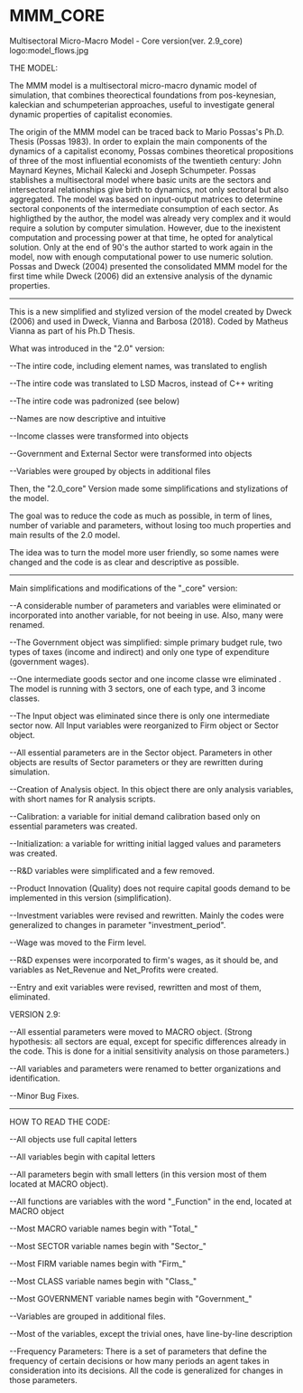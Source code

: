 # MMM_CORE
Multisectoral Micro-Macro Model - Core version(ver. 2.9_core)
logo:model_flows.jpg

THE MODEL:

The MMM model is a multisectoral micro-macro dynamic model of simulation, that combines theorectical foundations from pos-keynesian, kaleckian and schumpeterian
approaches, useful to investigate general dynamic properties of capitalist economies.

The origin of the MMM model can be traced back to Mario Possas's Ph.D. Thesis (Possas 1983). In order to explain the main components of the dynamics of a capitalist economy, Possas combines theoretical propositions of three of the most influential economists of the twentieth century: John Maynard Keynes, Michail Kalecki and Joseph Schumpeter. 
Possas stablishes a multisectoral model where basic units are the sectors and intersectoral relationships give birth to dynamics, not only sectoral but also aggregated. The model was based on input-output matrices to determine sectoral conponents of the intermediate consumption of each sector. 
As highligthed by the author, the model was already very complex and it would require a solution by computer simulation. However, due to the inexistent computation and processing power at that time, he opted for analytical solution. Only at the end of 90's the author started to work again in the model, now with enough computational power to use numeric solution. 
Possas and Dweck (2004) presented the consolidated MMM model for the first time while Dweck (2006) did an extensive analysis of the dynamic properties.

*********************************************************************************************************************************************

This is a new simplified and stylized version of the model created by Dweck (2006) and used in Dweck, Vianna and Barbosa (2018). 
Coded by Matheus Vianna as part of his Ph.D Thesis.

What was introduced in the "2.0" version:

  --The intire code, including element names, was translated to english

  --The intire code was translated to LSD Macros, instead of C++ writing

  --The intire code was padronized (see below)

  --Names are now descriptive and intuitive

  --Income classes were transformed into objects

  --Government and External Sector were transformed into objects
  
  --Variables were grouped by objects in additional files

Then, the "2.0_core" Version made some simplifications and stylizations of the model. 

The goal was to reduce the code as much as possible, in term of lines, number of variable and parameters, without losing too much properties and main results of the 2.0 model.

The idea was to turn the model more user friendly, so some names were changed and the code is as clear and descriptive as possible.

********************************************************************************************************************************************

Main simplifications and modifications of the "_core" version:

--A considerable number of parameters and variables were eliminated or incorporated into another variable, for not beeing in use. Also, many were renamed.

--The Government object was simplified: simple primary budget rule, two types of taxes (income and indirect) and only one type of expenditure (government wages).

--One intermediate goods sector and one income classe wre eliminated . The model is running with 3 sectors, one of each type, and 3 income classes. 

--The Input object was eliminated since there is only one intermediate sector now. All Input variables were reorganized to Firm object or Sector object.

--All essential parameters are in the Sector object. Parameters in other objects are results of Sector parameters or they are rewritten during simulation.

--Creation of Analysis object. In this object there are only analysis variables, with short names for R analysis scripts.

--Calibration: a variable for initial demand calibration based only on essential parameters was created.

--Initialization: a variable for writting initial lagged values and parameters was created.

--R&D variables were simplificated and a few removed. 

--Product Innovation (Quality) does not require capital goods demand to be implemented in this version (simplification).

--Investment variables were revised and rewritten. Mainly the codes were generalized to changes in parameter "investment_period".

--Wage was moved to the Firm level.

--R&D expenses were incorporated to firm's wages, as it should be, and variables as Net_Revenue and Net_Profits were created.

--Entry and exit variables were revised, rewritten and most of them, eliminated.

VERSION 2.9:

--All essential parameters were moved to MACRO object. (Strong hypothesis: all sectors are equal, except for specific differences already in the code. This is done for a initial sensitivity analysis on those parameters.)

--All variables and parameters were renamed to better organizations and identification.

--Minor Bug Fixes.

*********************************************************************************************************************************************

HOW TO READ THE CODE:

--All objects use full capital letters

--All variables begin with capital letters

--All parameters begin with small letters (in this version most of them located at MACRO object).

--All functions are variables with the word "_Function" in the end, located at MACRO object

--Most MACRO variable names begin with "Total_"

--Most SECTOR variable names begin with "Sector_"

--Most FIRM variable names begin with "Firm_"

--Most CLASS variable names begin with "Class_"

--Most GOVERNMENT variable names begin with "Government_"

--Variables are grouped in additional files. 

--Most of the variables, except the trivial ones, have line-by-line description

--Frequency Parameters: 
There is a set of parameters that define the frequency of certain decisions or how many periods an agent takes in consideration into its decisions.
All the code is generalized for changes in those parameters.


